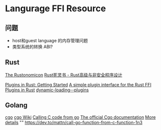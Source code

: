 # Langurage FFI Resource

## 问题
* host和guest language 的内存管理问题
* 类型系统的转换 ABI?

## Rust

[The Rustonomicon](https://doc.rust-lang.org/nomicon/ffi.html)
[Rust死灵书 - Rust高级与非安全程序设计](https://www.bookstack.cn/read/rustonomicon_zh-CN/src-11.FFI.md#C%E4%BB%A3%E7%A0%81%E5%88%B0Rust%E5%87%BD%E6%95%B0%E7%9A%84%E5%9B%9E%E8%B0%83)


[Plugins in Rust: Getting Started](https://nullderef.com/blog/plugin-start/)
[A simple plugin interface for the Rust FFI](http://kmdouglass.github.io/posts/a-simple-plugin-interface-for-the-rust-ffi/)
[Plugins in Rust](https://adventures.michaelfbryan.com/posts/plugins-in-rust/)
[dynamic-loading--plugins](https://michael-f-bryan.github.io/rust-ffi-guide/dynamic_loading.html)

## Golang
[cgo](https://pkg.go.dev/cmd/cgo#hdr-Go_references_to_C)
[cgo Wiki](https://github.com/golang/go/wiki/cgo#function-variables)
[Calling C code from go](https://karthikkaranth.me/blog/calling-c-code-from-go/)
[The official Cgo documentation](https://pkg.go.dev/cmd/cgo)
[More details](https://eli.thegreenplace.net/2019/passing-callbacks-and-pointers-to-cgo/)
"" https://dev.to/mattn/call-go-function-from-c-function-1n3
